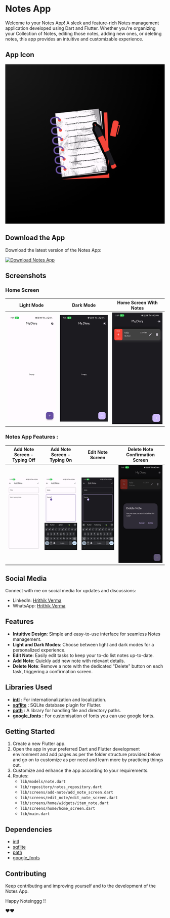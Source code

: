 # Notes App

Welcome to your Notes App! A sleek and feature-rich Notes management application developed using Dart and Flutter. Whether you're organizing your Collection of Notes, editing those notes, adding new ones, or deleting notes, this app provides an intuitive and customizable experience.

## App Icon

![App Icon](screenshots/logo.png)

## Download the App

Download the latest version of the Notes App:

[![Download Notes App](https://img.shields.io/badge/Download-Notes%20App-blue?style=for-the-badge)](https://drive.google.com/uc?export=download&id=1EWrh2iM1MkqQcwFGlAYYh_4YyM78Ljbx)

## Screenshots

### Home Screen

| Light Mode | Dark Mode | Home Screen With Notes |
| ---------- | --------- | ----------------------- |
| ![Home Screen - Light Mode](screenshots/home_screen_light_mode.jpg) | ![Home Screen - Dark Mode](screenshots/home_screen_dark_mode.jpg) | ![Home Screen With Notes](screenshots/home_screen_with_tasks_data.jpg) |

### Notes App Features :

| Add Note Screen - Typing Off | Add Note Screen - Typing On | Edit Note Screen | Delete Note Confirmation Screen |
| ---------------------------- | --------------------------- | ---------------- | ------------------------------- |
| ![Add Note Screen - Typing Off](screenshots/add_note_screen_typing_off.jpg) | ![Add Note Screen - Typing On](screenshots/add_note_screen_typing_on.jpg) | ![Edit Note Screen](screenshots/edit_note_screen.jpg) | ![Delete Note Confirmation Screen](screenshots/delete_note_confirmation.jpg) |



## Social Media

Connect with me on social media for updates and discussions:

- LinkedIn: [Hrithik Verma](https://www.linkedin.com/in/hrithik-verma-375238194/)
- WhatsApp: [Hrithik Verma](https://wa.me/+918102780251)

## Features

- **Intuitive Design**: Simple and easy-to-use interface for seamless Notes management.
- **Light and Dark Modes**: Choose between light and dark modes for a personalized experience.
- **Edit Note**: Easily edit tasks to keep your to-do list notes up-to-date.
- **Add Note**: Quickly add new note with relevant details.
- **Delete Note**: Remove a note with the dedicated "Delete" button on each task, triggering a confirmation screen.

## Libraries Used

- **[intl](https://pub.dev/packages/intl)** : For internationalization and localization.
- **[sqflite](https://pub.dev/packages/sqflite)** : SQLite database plugin for Flutter.
- **[path](https://pub.dev/packages/path)** : A library for handling file and directory paths.
- **[google_fonts](https://pub.dev/packages/google_fonts)** : For customisation of fonts you can use google fonts.

## Getting Started

1. Create a new Flutter app.
2. Open the app in your preferred Dart and Flutter development environment and add pages as per the folder structure provided below and go on to customize as per need and learn more by practicing things out.
3. Customize and enhance the app according to your requirements.
4. Routes:
   - `lib/models/note.dart`
   - `lib/repository/notes_repository.dart`
   - `lib/screens/add-note/add_note_screen.dart`
   - `lib/screens/edit_note/edit_note_screen.dart`
   - `lib/screens/home/widgets/item_note.dart`
   - `lib/screens/home/home_screen.dart`
   - `lib/main.dart`

## Dependencies

- [intl](https://pub.dev/packages/intl)
- [sqflite](https://pub.dev/packages/sqflite)
- [path](https://pub.dev/packages/path)
- [google_fonts](https://pub.dev/packages/google_fonts)

## Contributing

Keep contributing and improving yourself and to the development of the Notes App.

Happy Noteinggg !!

❤❤

